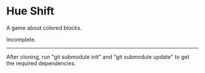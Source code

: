 Hue Shift
=========
A game about colored blocks.

Incomplete.

---

After cloning, run "git submodule init" and "git submodule update" to get the required dependencies.
